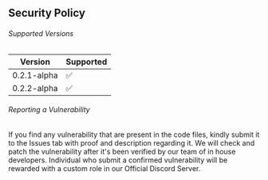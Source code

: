 ## Security Policy

###### Supported Versions

|    Version     |      Supported     |
| -------------- | ------------------ |
| 0.2.1-alpha    | :white_check_mark: |
| 0.2.2-alpha    | :white_check_mark: |


###### Reporting a Vulnerability

If you find any vulnerability that are present in the code files, kindly submit it to the Issues tab with proof and description regarding it.
We will check and patch the vulnerability after it's been verified by our team of in house developers.
Individual who submit a confirmed vulnerability will be rewarded with a custom role in our Official Discord Server.
